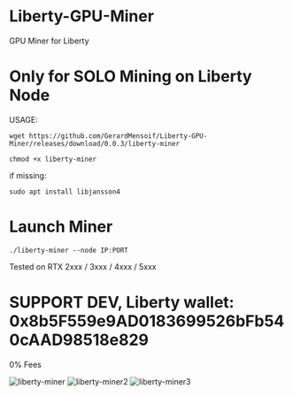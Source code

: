 # Liberty-GPU-Miner
GPU Miner for Liberty

# Only for SOLO Mining on Liberty Node 

USAGE:

```
wget https://github.com/GerardMensoif/Liberty-GPU-Miner/releases/download/0.0.3/liberty-miner
```
```
chmod +x liberty-miner
```
if missing:

```
sudo apt install libjansson4 
```

# Launch Miner

```
./liberty-miner --node IP:PORT
```
Tested on RTX 2xxx / 3xxx / 4xxx / 5xxx

# SUPPORT DEV, Liberty wallet: 0x8b5F559e9AD0183699526bFb540cAAD98518e829

0% Fees

![liberty-miner](https://github.com/user-attachments/assets/21faceb9-2e20-4ebb-b7db-9b3d031c1cbc)
![liberty-miner2](https://github.com/user-attachments/assets/57a934ab-413a-462e-ae78-329f490c9375)
![liberty-miner3](https://github.com/user-attachments/assets/e41508a2-aecb-4ede-9470-37787d8d2a98)
